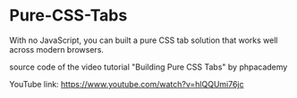 # Pure-CSS-Tabs
With no JavaScript, you can built a pure CSS tab solution that works well across modern browsers.


source code of the video tutorial "Building Pure CSS Tabs" by phpacademy

YouTube link:
https://www.youtube.com/watch?v=hlQQUmi76jc
